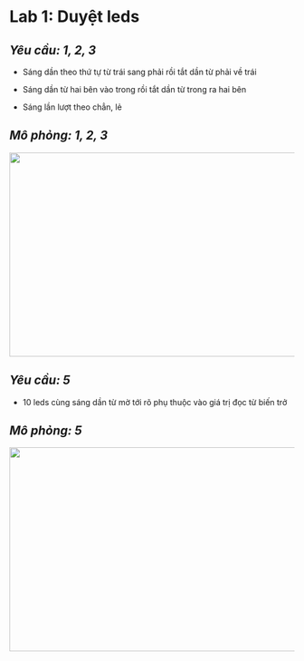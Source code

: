 # Lab 1: Duyệt leds
## *Yêu cầu: 1, 2, 3*
*   Sáng dần theo thứ tự từ trái sang phải rồi tắt dần từ phải
về trái

*   Sáng dần từ hai bên vào trong rồi tắt dần từ trong ra hai
bên

*   Sáng lần lượt theo chẳn, lẻ
## *Mô phỏng: 1, 2, 3*
<img src="lab1bai123.png" width="600" height="360">

## *Yêu cầu: 5*
*   10 leds cùng sáng dần từ mờ tới rõ phụ thuộc vào giá trị đọc từ biến trở

## *Mô phỏng: 5*
<img src="lab1bai5.png" width="600" height="360">



